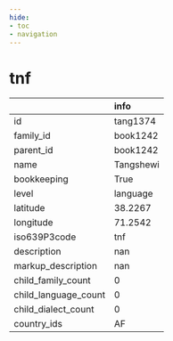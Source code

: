 ```yaml
---
hide:
- toc
- navigation
---
```

# tnf
|                      | info      |
|:---------------------|:----------|
| id                   | tang1374  |
| family_id            | book1242  |
| parent_id            | book1242  |
| name                 | Tangshewi |
| bookkeeping          | True      |
| level                | language  |
| latitude             | 38.2267   |
| longitude            | 71.2542   |
| iso639P3code         | tnf       |
| description          | nan       |
| markup_description   | nan       |
| child_family_count   | 0         |
| child_language_count | 0         |
| child_dialect_count  | 0         |
| country_ids          | AF        |